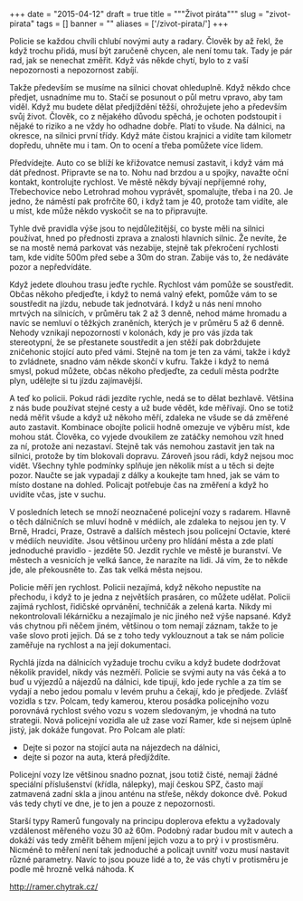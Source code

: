 
+++
date = "2015-04-12"
draft = true
title = """Život piráta"""
slug = "zivot-pirata"
tags = []
banner = ""
aliases = ['/zivot-pirata/']
+++

Policie se každou chvíli chlubí novými auty a radary. Člověk by až řekl, že když trochu přidá, musí být zaručeně chycen, ale není tomu tak. Tady je pár rad, jak se nenechat změřit. Když vás někde chytí, bylo to z vaší nepozornosti a nepozornost zabíjí.

Takže především se musíme na silnici chovat ohleduplně. Když někdo chce předjet, usnadníme mu to. Stačí se posunout o půl metru vpravo, aby tam viděl. Když mu budete dělat předjíždění těžší, ohrožujete jeho a především svůj život. Člověk, co z nějakého důvodu spěchá, je ochoten podstoupit i nějaké to riziko a ne vždy ho odhadne dobře. Platí to všude. Na dálnici, na okresce, na silnici první třídy. Když máte čistou krajnici a vidíte tam kilometr dopředu, uhněte mu i tam. On to ocení a třeba pomůžete více lidem.

Předvídejte. Auto co se blíží ke křižovatce nemusí zastavit, i když vám má dát přednost. Připravte se na to. Nohu nad brzdou a u spojky, navažte oční kontakt, kontrolujte rychlost. Ve městě někdy bývají nepříjemné rohy, Třebechovice nebo Letrohrad mohou vyprávět, spomalujte, třeba i na 20. Je jedno, že náměstí pak profrčíte 60, i když tam je 40, protože tam vidíte, ale u míst, kde může někdo vyskočit se na to připravujte.

Tyhle dvě pravidla výše jsou to nejdůležitější, co byste měli na silnici používat, hned po přednosti zprava a znalosti hlavních silnic. Že nevíte, že se na mostě nemá parkovat vás nezabije, stejně tak překročení rychlosti tam, kde vidíte 500m před sebe a 30m do stran. Zabije vás to, že nedáváte pozor a nepředvídáte.

Když jedete dlouhou trasu jeďte rychle. Rychlost vám pomůže se soustředit. Občas někoho předjeďte, i když to nemá valný efekt, pomůže vám to se soustředit na jízdu, nebude tak jednotvárá. I když u nás není mnoho mrtvých na silnicích, v průměru tak 2 až 3 denně, nehod máme hromadu a navíc se nemluví o těžkých zraněních, kterých je v průměru 5 až 6 denně. Nehody vznikají nepozorností v kolonách, kdy je pro vás jízda tak stereotypní, že se přestanete soustředit a jen stěží pak dobrždujete zničehonic stojící auto před vámi. Stejně na tom je ten za vámi, takže i když to zvládnete, snadno vám někde skončí v kufru. Takže i když to nemá smysl, pokud můžete, občas někoho předjeďte, za cedulí města podržte plyn, udělejte si tu jízdu zajímavější.

A teď ko policii. Pokud rádi jezdíte rychle, nedá se to dělat bezhlavě. Většina z nás bude používat stejné cesty a už bude vědět, kde měřívají. Ono se totiž nedá měřit všude a když už někoho měří, zdaleka ne všude se dá změřené auto zastavit. Kombinace obojíte policii hodně omezuje ve výběru míst, kde mohou stát. Člověka, co vyjede dvoukilem ze zatáčky nemohou vzít hned za ní, protože ani nezastaví. Stejně tak vás nemohou zastavit jen tak na silnici, protože by tím blokovali dopravu. Zároveň jsou rádi, když nejsou moc vidět. Všechny tyhle podmínky splňuje jen několik míst a u těch si dejte pozor. Naučte se jak vypadají z dálky a koukejte tam hned, jak se vám to místo dostane na dohled. Policajt potřebuje čas na změření a když ho uvidíte včas, jste v suchu.

V posledních letech se množí neoznačené policejní vozy s radarem. Hlavně o těch dálničních se mluví hodně v médiích, ale zdaleka to nejsou jen ty. V Brně, Hradci, Praze, Ostravě a dalších městech jsou policejní Octavie, které v médiích neuvidíte. Jsou většinou určeny pro hlídání města a zde platí jednoduché pravidlo - jezděte 50. Jezdit rychle ve městě je buranství. Ve městech a vesnicích je velká šance, že narazíte na lidi. Já vím, že to někde jde, ale překousněte to. Zas tak velká města nejsou.

Policie měří jen rychlost. Policii nezajímá, když někoho nepustíte na přechodu, i když to je jedna z největších prasáren, co můžete udělat. Policii zajímá rychlost, řidičské oprvánění, techničák a zelená karta. Nikdy mi nekontrolovali lékárničku a nezajímalo je nic jiného než výše napsané. Když vás chytnou při něčem jiném, většinou o tom nemají záznam, takže to je vaše slovo proti jejich. Dá se z toho tedy vyklouznout a tak se nám policie zaměřuje na rychlost a na její dokumentaci.

Rychlá jízda na dálnicích vyžaduje trochu cviku a když budete dodržovat několik pravidel, nikdy vás nezměří. Policie se svými auty na vás čeká a to buď u výjezdů a nájezdů na dálnici, kde tipují, kdo jede rychle a za tím se vydají a nebo jedou pomalu v levém pruhu a čekají, kdo je předjede. Zvlášť vozidla s tzv. Polcam, tedy kamerou, kterou posádka policejního vozu porovnává rychlost svého vozu s vozem sledovaným, je vhodná na tuto strategii. Nová policejní vozidla ale už zase vozí Ramer, kde si nejsem úplně jistý, jak dokáže fungovat. Pro Polcam ale platí:

* Dejte si pozor na stojící auta na nájezdech na dálnici,
* dejte si pozor na auta, která předjíždíte.

Policejní vozy lze většinou snadno poznat, jsou totiž čisté, nemají žádné speciální příslušenství (křídla, nálepky), mají českou SPZ, často mají zatmavená zadní skla a jinou anténu na střeše, někdy dokonce dvě. Pokud vás tedy chytí ve dne, je to jen a pouze z nepozornosti.

Starší typy Ramerů fungovaly na principu doplerova efektu a vyžadovaly vzdálenost měřeného vozu 30 až 60m. Podobný radar budou mít v autech a dokáží vás tedy změřit během míjení jejich vozu a to prý i v prostisměru. Nicméně to měření není tak jednoduché a policajt uvnitř vozu musí nastavit různé parametry. Navíc to jsou pouze lidé a to, že vás chytí v protisměru je podle mě hrozně velká náhoda. K 

http://ramer.chytrak.cz/





